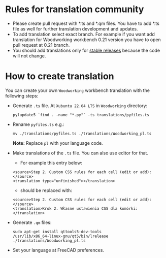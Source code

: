 # Rules for translation community

* Please create pull request with *.ts and *.qm files. You have to add *.ts file as well for further translation development and updates.
* To add translation select exact branch. For example if you want add translation for Woodworking workbench 0.21 version you have to open pull request at 0.21 branch.
* You should add translations only for [stable releases](https://github.com/dprojects/Woodworking/releases) because the code will not change.

# How to create translation

You can create your own `Woodworking` workbench translation with the following steps:

* Generate `.ts` file. At `Xubuntu 22.04 LTS` in `Woodworking` directory:
	
	```
	pylupdate5 `find . -name "*.py"` -ts translations/pyfiles.ts
	```
	
* Rename `pyfiles.ts` e.g.:

	```
	mv ./translations/pyfiles.ts ./translations/Woodworking_pl.ts
	```
	
	**Note:** Replace `pl` with your language code.
	
* Make translations of the `.ts` file. You can also use editor for that.

	* For example this entry below:
	```
	<source>Step 2. Custom CSS rules for each cell (edit or add):</source>
	<translation type="unfinished"></translation>
	```
	* should be replaced with:
	```
	<source>Step 2. Custom CSS rules for each cell (edit or add):</source>
	<translation>Krok 2. Własne ustawienia CSS dla komórki:</translation>
	```

* Generate `.qm` files:
	
	```
	sudo apt-get install qttools5-dev-tools
	/usr/lib/x86_64-linux-gnu/qt5/bin/lrelease ./translations/Woodworking_pl.ts
	```

* Set your language at FreeCAD preferences.

